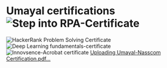 # Umayal certifications![Step into RPA-Certificate](https://github.com/UMA-amu/Umayal/assets/141224782/addc5d02-efd6-4ede-a15f-37d89116c5ba)
![HackerRank Problem Solving Certificate](https://github.com/UMA-amu/Umayal/assets/141224782/a55ba0f9-7e60-46ff-9bd6-f44394ff2e6c)
![Deep Learning fundamentals-certificate](https://github.com/UMA-amu/Umayal/assets/141224782/a6a93d8c-8c97-4aee-98dd-5666dc0b3183)
![Innovsence-Acrobat certificate](https://github.com/UMA-amu/Umayal/assets/141224782/4e6dddb8-0790-42c5-830b-56e47cfaa1b8)
[Uploading Umayal-Nasscom Certification.pdf…]()
